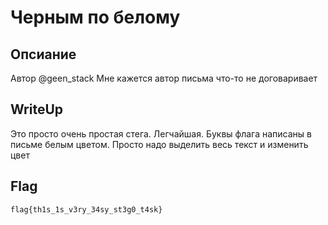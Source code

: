 # Черным по белому

## Опсиание
Автор @geen_stack
Мне кажется автор письма что-то не договаривает

## WriteUp

Это просто очень простая стега. Легчайшая. Буквы флага написаны в письме белым цветом. Просто надо выделить весь текст и изменить цвет

## Flag
```
flag{th1s_1s_v3ry_34sy_st3g0_t4sk}
```
